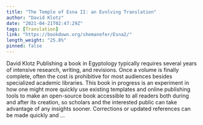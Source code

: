 ```yaml
---
title: "The Temple of Esna II: an Evolving Translation"
author: "David Klotz"
date: "2021-04-21T02:47:29Z"
tags: [Translation]
link: "https://bookdown.org/shemanefer/Esna2/"
length_weight: "25.8%"
pinned: false
---
```


David Klotz Publishing a book in Egyptology typically requires several years of intensive research, writing, and revisions. Once a volume is finally complete, often the cost is prohibitive for most audiences besides specialized academic libraries. This book in progress is an experiment in how one might more quickly use existing templates and online publishing tools to make an open-source book accessible to all readers both during and after its creation, so scholars and the interested public can take advantage of any insights sooner. Corrections or updated references can be made quickly and ...
